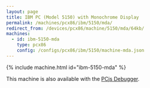 ```yaml
---
layout: page
title: IBM PC (Model 5150) with Monochrome Display
permalink: /machines/pcx86/ibm/5150/mda/
redirect_from: /devices/pcx86/machine/5150/mda/64kb/
machines:
  - id: ibm-5150-mda
    type: pcx86
    config: /configs/pcx86/ibm/5150/machine-mda.json
---
```


{% include machine.html id="ibm-5150-mda" %}

This machine is also available with the <a href="debugger/" onclick="pcjsOnClick(this)">PCjs Debugger</a>.
